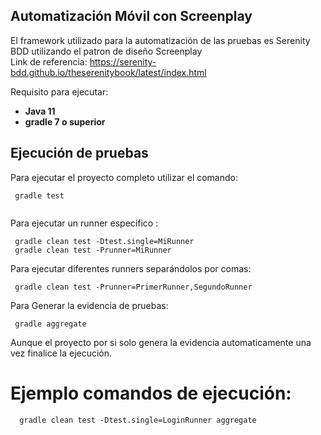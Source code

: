 Automatización Móvil con Screenplay
---  

El framework utilizado para la automatización de las pruebas es Serenity BDD utilizando el patron de diseño Screenplay  
Link de referencia: https://serenity-bdd.github.io/theserenitybook/latest/index.html

Requisito para ejecutar:

+ **Java 11**
+ **gradle 7 o superior**

Ejecución de pruebas
---  

Para ejecutar el proyecto completo utilizar el comando:

```
 gradle test   
 
```  

Para ejecutar un runner específico :

```  gradle clean test -Dtest.single=MiRunner  ```   
```  gradle clean test -Prunner=MiRunner  ```

Para ejecutar diferentes runners separándolos por comas:

```  gradle clean test -Prunner=PrimerRunner,SegundoRunner  ```

Para Generar la evidencia de pruebas:

```  gradle aggregate  ```

Aunque el proyecto por si solo genera la evidencia automaticamente una vez finalice la ejecución.

# Ejemplo comandos de ejecución:

```   gradle clean test -Dtest.single=LoginRunner aggregate  ```  